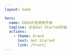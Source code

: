 ```yaml
---
layout: home

hero:
  name: EDGS开发使用手册
  tagline: 点击Get Started开始
  actions:
    - theme: brand
      text: Get Started
      link: /front/
---
```


<style scoped>
.text {
  font-size: 12px !important;
}
</style>
